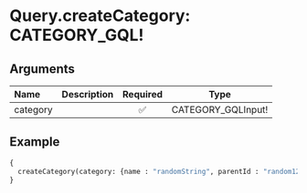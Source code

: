# Query.createCategory: CATEGORY_GQL!
                 
## Arguments
| Name | Description | Required | Type |
| :--- | :---------- | :------: | :--: |
| category |  | ✅ | CATEGORY_GQLInput! |
            
## Example
```graphql
{
  createCategory(category: {name : "randomString", parentId : "random12345"})
}

```